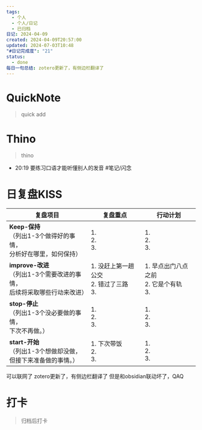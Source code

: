 ```yaml
---
tags:
  - 个人
  - 个人/日记
  - 已归档
日记: 2024-04-09
created: 2024-04-09T20:57:00
updated: 2024-07-03T10:48
"#日记完成度": "21"
status:
  - done
每日一句总结: zotero更新了，有侧边栏翻译了
---
```

# QuickNote
> quick add

# Thino
> thino
- 20:19 
	要练习口语才能听懂别人的发音
	#笔记/闪念 

# 日复盘KISS
| **复盘项目**                                             | **复盘重点**                       | **行动计划**                       |
| ---------------------------------------------------- | ------------------------------ | ------------------------------ |
| **Keep-保持**<br>（列出1-3个做得好的事情，<br>   分析好在哪里，如何保持）     | 1.  <br>2. <br>3.              | 1.  <br>2. <br>3.              |
| **improve-改进**<br>（列出1-3个需要改进的事情，<br>  后续将采取哪些行动来改进） | 1.  没赶上第一趟公交<br>2. 错过了三路<br>3. | 1. 早点出门八点之前 <br>2. 它是个有轨<br>3. |
| **stop-停止**<br>（列出1-3个没必要做的事情，<br>下次不再做。）            | 1.  <br>2. <br>3.              | 1.  <br>2. <br>3.              |
| **start-开始**<br>（列出1-3个想做却没做，<br>但接下来准备做的事情。）        | 1.  下次带饭<br>2. <br>3.          | 1.  <br>2. <br>3.              |

可以联网了
zotero更新了，有侧边栏翻译了
但是和obsidian联动坏了，QAQ
# 打卡
> 归档后打卡



